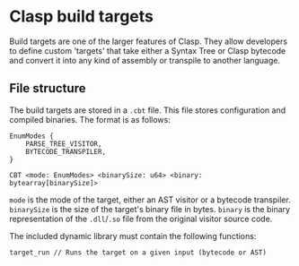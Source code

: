 # Clasp build targets
Build targets are one of the larger features of Clasp. They allow developers to define custom 'targets' that take either a Syntax Tree or Clasp bytecode and convert it into any kind of assembly or transpile to another language.  
## File structure
The build targets are stored in a `.cbt` file. This file stores configuration and compiled binaries. The format is as follows:
```
EnumModes {
    PARSE_TREE_VISITOR,
    BYTECODE_TRANSPILER,
}
```
```
CBT <mode: EnumModes> <binarySize: u64> <binary: bytearray[binarySize]>
```
`mode` is the mode of the target, either an AST visitor or a bytecode transpiler. `binarySize` is the size of the target's binary file in bytes. `binary` is the binary representation of the `.dll`/`.so` file from the original visitor source code.

The included dynamic library must contain the following functions:
```
target_run // Runs the target on a given input (bytecode or AST)
```